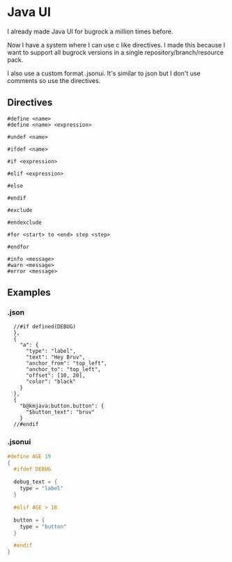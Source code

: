 # Java UI

I already made Java UI for bugrock a million times before.

Now I have a system where I can use c like directives. I made this because I want to support all bugrock versions in a single repository/branch/resource pack.

I also use a custom format .jsonui. It's similar to json but I don't use comments so use the directives.

## Directives

```
#define <name>
#define <name> <expression>
```

```
#undef <name>
```

```
#ifdef <name>
```

```
#if <expression>
```

```
#elif <expression>
```

```
#else
```

```
#endif
```

```
#exclude
```

```
#endexclude
```

```
#for <start> to <end> step <step>
```

```
#endfor
```

```
#info <message>
#warn <message>
#error <message>
```

## Examples

### .json

```jsonc
  //#if defined(DEBUG)
  },
  {
    "a": {
      "type": "label",
      "text": "Hey Bruv",
      "anchor_from": "top_left",
      "anchor_to": "top_left",
      "offset": [10, 20],
      "color": "black"
    }
  },
  {
    "b@kmjava:button.button": {
      "$button_text": "bruv"
    }
  //#endif
```

### .jsonui

```c
#define AGE 19
{
  #ifdef DEBUG

  debug_text = {
    type = "label"
  }

  #elif AGE > 18

  button = {
    type = "button"
  }

  #endif
}
```